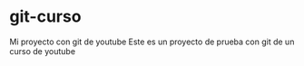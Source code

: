 # git-curso
Mi proyecto con git de youtube
Este es un proyecto de prueba con git de un curso de youtube
